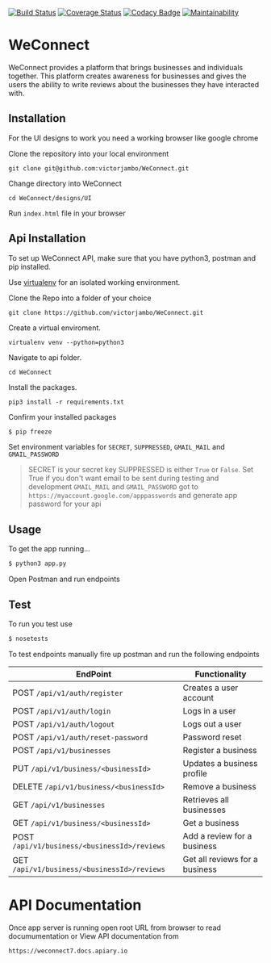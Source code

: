 [![Build Status](https://travis-ci.org/victorjambo/WeConnect.svg?branch=ft-api-endpoints)](https://travis-ci.org/victorjambo/WeConnect)
[![Coverage Status](https://coveralls.io/repos/github/victorjambo/WeConnect/badge.svg?branch=ft-api-endpoints)](https://coveralls.io/github/victorjambo/WeConnect?branch=ft-api-endpoints)
[![Codacy Badge](https://api.codacy.com/project/badge/Grade/dfd1f513767a4227aa2202c14a7f4c59)](https://www.codacy.com/app/victorjambo/WeConnect?utm_source=github.com&amp;utm_medium=referral&amp;utm_content=victorjambo/WeConnect&amp;utm_campaign=Badge_Grade)
[![Maintainability](https://api.codeclimate.com/v1/badges/4020562f1eb41bcf63f9/maintainability)](https://codeclimate.com/github/victorjambo/WeConnect/maintainability)

# WeConnect

WeConnect provides a platform that brings businesses and individuals together. This platform creates awareness for businesses and gives the users the ability to write reviews about the businesses they have interacted with. 

## Installation
For the UI designs to work you need a working browser like google chrome

Clone the repository into your local environment

```
git clone git@github.com:victorjambo/WeConnect.git
```

Change directory into WeConnect

```
cd WeConnect/designs/UI
```

Run `index.html` file in your browser

## Api Installation
To set up WeConnect API, make sure that you have python3, postman and pip installed.

Use [virtualenv](http://www.pythonforbeginners.com/basics/how-to-use-python-virtualenv) for an isolated working environment.

Clone the Repo into a folder of your choice
```
git clone https://github.com/victorjambo/WeConnect.git
```

Create a virtual enviroment.
```
virtualenv venv --python=python3
```

Navigate to api folder.
```
cd WeConnect
```

Install the packages.
```
pip3 install -r requirements.txt
```

Confirm your installed packages
```bash
$ pip freeze
```
Set environment variables for `SECRET`, `SUPPRESSED`, `GMAIL_MAIL` and `GMAIL_PASSWORD`
> SECRET is your secret key
> SUPPRESSED is either `True` or `False`. Set True if you don't want email to be sent during testing and development
> `GMAIL_MAIL` and `GMAIL_PASSWORD` got to `https://myaccount.google.com/apppasswords` and generate app password for your api

## Usage

To get the app running...

```bash
$ python3 app.py
```

Open Postman and run endpoints

## Test

To run you test use

```bash
$ nosetests
```

To test endpoints manually fire up postman and run the following endpoints

**EndPoint** | **Functionality**
--- | ---
POST `/api/v1/auth/register` | Creates a user account 
POST `/api/v1/auth/login` | Logs in a user
POST `/api/v1/auth/logout` | Logs out a user
POST `/api/v1/auth/reset-password` | Password reset
POST  `/api/v1/businesses` | Register a business
PUT `/api/v1/business/<businessId>` | Updates a business profile
DELETE `/api/v1/business/<businessId>` | Remove a business
GET  `/api/v1/businesses` | Retrieves all businesses
GET  `/api/v1/business/<businessId>` | Get a business 
POST  `/api/v1/business/<businessId>/reviews` | Add a review for a business
GET  `/api/v1/business/<businessId>/reviews` | Get all reviews for a business


# API Documentation
Once app server is running open root URL from browser to read documumentation or View API documentation from
```
https://weconnect7.docs.apiary.io
```